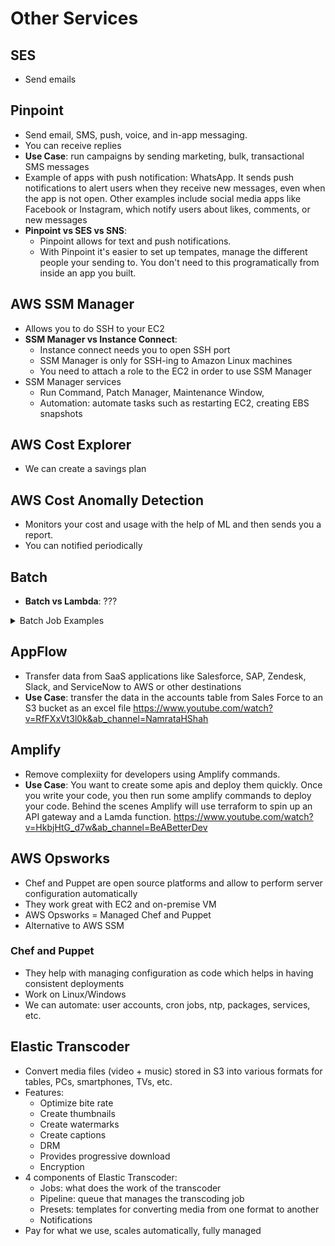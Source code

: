 # Other Services

## SES
- Send emails

## Pinpoint
- Send email, SMS, push, voice, and in-app messaging.
- You can receive replies
- **Use Case**: run campaigns by sending marketing, bulk, transactional SMS messages
- Example of apps with push notification: WhatsApp. It sends push notifications to alert users when they receive new messages, even when the app is not open. Other examples include social media apps like Facebook or Instagram, which notify users about likes, comments, or new messages
- **Pinpoint vs SES vs SNS**:
    - Pinpoint allows for text and push notifications.
    - With Pinpoint it's easier to set up tempates, manage the different people your sending to. You don't need to this programatically from inside an app you built.

## AWS SSM Manager
- Allows you to do SSH to your EC2
- **SSM Manager vs Instance Connect**:
    - Instance connect needs you to open SSH port
    - SSM Manager is only for SSH-ing to Amazon Linux machines
    - You need to attach a role to the EC2 in order to use SSM Manager
- SSM Manager services
    - Run Command, Patch Manager, Maintenance Window,
    - Automation: automate tasks such as restarting EC2, creating EBS snapshots

 
## AWS Cost Explorer
- We can create a savings plan

## AWS Cost Anomally Detection
- Monitors your cost and usage with the help of ML and then sends you a report.
- You can notified periodically

## Batch
- **Batch vs Lambda**: ???
<details>
<summary>Batch Job Examples</summary>
<br>
In the context of software development, **batch jobs** refer to processes or tasks that are executed without user interaction, typically on a scheduled basis, and handle large volumes of data or repetitive operations. These jobs are often designed to run in the background during off-peak hours to optimize system performance and avoid overloading resources. Below are some common examples of **batch jobs** in software development:

### 1. **Data Backup and Archiving**
   - **Description:** Periodic backups of databases or file systems to ensure data integrity and disaster recovery.
   - **Example:** A batch job that backs up the entire database every night at midnight, creating snapshots of critical data files or moving old data into an archive.

### 2. **Data ETL (Extract, Transform, Load)**
   - **Description:** Jobs that collect data from various sources, transform it into a desired format, and load it into a data warehouse or other systems.
   - **Example:** A batch job runs every night to extract sales transaction data from different sources (e.g., an e-commerce platform, CRM system), transforms it (e.g., aggregating totals, converting currency), and loads it into a data warehouse for reporting.

### 3. **Log File Rotation and Cleanup**
   - **Description:** Jobs that manage and clean up log files that may accumulate over time.
   - **Example:** A batch job that rotates server log files every day, compresses older logs, and deletes logs that are older than a certain period (e.g., 30 days).

### 4. **Email Campaigns (Mass Email Sending)**
   - **Description:** Sending bulk emails to customers, users, or subscribers, often for marketing, notifications, or reminders.
   - **Example:** A batch job runs every morning to send out a marketing email to all users who opted into a weekly newsletter or promotional campaign.

### 5. **Report Generation**
   - **Description:** Automating the generation of periodic reports, such as financial, inventory, or user activity reports.
   - **Example:** A batch job that generates end-of-day financial reports every night, summarizing daily transactions and balances for accounting purposes.

### 6. **Data Cleansing and Validation**
   - **Description:** Jobs that clean, validate, and standardize data before it's used in other processes, such as analytics or reporting.
   - **Example:** A batch job runs overnight to check user records for incomplete or invalid data (e.g., missing addresses, incorrect phone numbers) and either corrects or flags the problematic entries.

### 7. **System Health Checks and Maintenance**
   - **Description:** Jobs that ensure the system’s resources (disk space, database health, etc.) are operating correctly and that any necessary maintenance tasks are completed.
   - **Example:** A batch job that runs weekly to check the health of the database, rebuilds indexes, checks for disk space issues, and clears temporary system files.

### 8. **Data Synchronization Between Systems**
   - **Description:** Periodic synchronization between systems, ensuring that data in different databases or applications stays consistent.
   - **Example:** A batch job runs every hour to synchronize data between an e-commerce platform's inventory system and the accounting system, ensuring stock levels are updated in both places.

### 9. **Image/Video Processing**
   - **Description:** Batch jobs that process large numbers of files (e.g., images or videos) in bulk, such as resizing, compressing, or converting file formats.
   - **Example:** A batch job that processes and compresses images uploaded by users on an image-sharing platform, converting them to a consistent size and format for optimized web display.

### 10. **Credit Card Payment Reconciliation**
   - **Description:** Matching and reconciling payment transactions with bank statements or credit card processors.
   - **Example:** A batch job that runs at the end of each month to reconcile customer payments made through credit cards with the payment gateway's transaction logs and bank statements.

### 11. **File and Data Import/Export**
   - **Description:** Periodic imports or exports of large datasets, often from or to external systems, such as customer data, product catalogs, or transaction logs.
   - **Example:** A batch job that runs daily to export customer order data from an internal system to a third-party fulfillment provider's system in a CSV file.

### 12. **Sending SMS Notifications**
   - **Description:** Automated sending of SMS alerts or reminders in bulk, such as appointment reminders or system alerts.
   - **Example:** A batch job that sends reminders to customers about upcoming appointments or subscription renewals via SMS at scheduled intervals.

### 13. **Data Migration**
   - **Description:** Moving data from one system or database to another, often as part of an upgrade or migration project.
   - **Example:** A batch job that performs nightly data migrations from a legacy system to a new cloud-based system, ensuring that all the data is transferred and synchronized.

### 14. **Sending Daily/Weekly Summaries**
   - **Description:** Jobs that send periodic summaries to users or administrators based on system activity or performance metrics.
   - **Example:** A batch job that sends weekly performance reports to system administrators summarizing server health, error logs, and usage metrics.

### 15. **Batch Data Analysis**
   - **Description:** Analyzing large datasets and generating aggregate insights or predictions in bulk, often running periodically to support business decisions.
   - **Example:** A batch job that analyzes user activity logs and generates weekly insights on user behavior, which is then used to optimize marketing campaigns.

### 16. **Order Processing (in E-commerce)**
   - **Description:** Automatically processing orders, including inventory updates, order status changes, and customer notifications.
   - **Example:** A batch job that processes all new orders placed after business hours, updating stock levels, calculating taxes and shipping costs, and notifying customers of their order status.

### 17. **Data Anonymization or Masking**
   - **Description:** Jobs that anonymize or mask sensitive data, ensuring compliance with privacy regulations like GDPR or CCPA.
   - **Example:** A batch job that runs at regular intervals to anonymize customer data in logs, such as replacing email addresses with random identifiers, to ensure that the system complies with data privacy laws.

### 18. **Data Aggregation for Machine Learning Training**
   - **Description:** Collecting and aggregating datasets to prepare them for training machine learning models.
   - **Example:** A batch job that aggregates historical transaction data, user behavior data, and product details to create a dataset for training a recommendation system.

### 19. **Automatic Software Update Checks**
   - **Description:** Jobs that check for updates to libraries, frameworks, or dependencies, and download or notify the system about new versions.
   - **Example:** A batch job that runs weekly to check for and download security patches for the software stack, such as updating the operating system, libraries, or server software.

### 20. **Archiving Old Records**
   - **Description:** Archiving or purging old records that are no longer actively used but may still be required for compliance or auditing purposes.
   - **Example:** A batch job that runs monthly to move transaction logs older than 2 years from an active database to long-term archival storage for compliance purposes.

---

**Key Characteristics of Batch Jobs**:
- **Non-Interactive:** They run automatically without user intervention.
- **Scheduled:** Batch jobs are typically scheduled to run at regular intervals (e.g., hourly, daily, weekly).
- **Efficient for Large Datasets:** They are designed to process large volumes of data in one go.
- **Resource-Intensive:** Batch jobs can consume a lot of system resources, so they often run during off-peak hours to minimize impact on other operations.

Batch jobs are a fundamental aspect of many enterprise systems, especially those that need to handle large-scale data processing, reporting, and automation efficiently.
</details>

## AppFlow
- Transfer data from SaaS applications like Salesforce, SAP, Zendesk, Slack, and ServiceNow to AWS or other destinations
- **Use Case**: transfer the data in the accounts table from Sales Force to an S3 bucket as an excel file https://www.youtube.com/watch?v=RfFXxVt3l0k&ab_channel=NamrataHShah

## Amplify
- Remove complexiity for developers using Amplify commands.
- **Use Case**: You want to create some apis and deploy them quickly. Once you write your code, you then run some amplify commands to deploy your code. Behind the scenes Amplify will use terraform to spin up an API gateway and a Lamda function. https://www.youtube.com/watch?v=HkbjHtG_d7w&ab_channel=BeABetterDev



## AWS Opsworks

- Chef and Puppet are open source platforms and allow to perform server configuration automatically
- They work great with EC2 and on-premise VM
- AWS Opsworks = Managed Chef and Puppet
- Alternative to AWS SSM

### Chef and Puppet

- They help with managing configuration as code which helps in having consistent deployments
- Work on Linux/Windows
- We can automate: user accounts, cron jobs, ntp, packages, services, etc.

## Elastic Transcoder

- Convert media files (video + music) stored in S3 into various formats for tables, PCs, smartphones, TVs, etc.
- Features:
    - Optimize bite rate
    - Create thumbnails
    - Create watermarks
    - Create captions
    - DRM
    - Provides progressive download
    - Encryption
- 4 components of Elastic Transcoder:
    - Jobs: what does the work of the transcoder
    - Pipeline: queue that manages the transcoding job
    - Presets: templates for converting media from one format to another
    - Notifications
- Pay for what we use, scales automatically, fully managed
